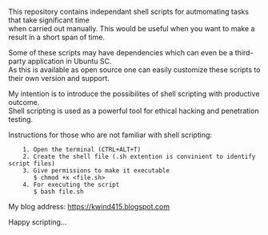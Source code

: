 
													      
This repository contains independant shell scripts for autmomating tasks that take significant time          
when carried out manually. This would be useful when you want to make a result in a short span of time.     
													      
Some of these scripts may have dependencies which can even be a third-party application in Ubuntu SC.        
As this is available as open source one can easily customize these scripts to their own version and support. 
                                                                                                             
My intention is to introduce the possibilites of shell scripting with productive outcome.                    
Shell scripting is used as a powerful tool for ethical hacking and penetration testing.                      
                                                                                                             
Instructions for those who are not familiar with shell scripting:                                            
                                                                                                             
        1. Open the terminal (CTRL+ALT+T)                                                                    
        2. Create the shell file (.sh extention is convinient to identify script files)                      
        3. Give permissions to make it executable                                                            
           $ chmod +x <file.sh>                                                                              
        4. For executing the script                                                                          
           $ bash file.sh                                                                                    
													      
My blog address: <https://kwind415.blogspot.com> 							      
													      
													     
Happy scripting...

